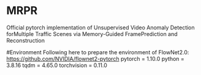 # MRPR
Official pytorch implementation of Unsupervised Video Anomaly Detection forMultiple Traffic Scenes via Memory-Guided FramePrediction and Reconstruction

#Environment
Following here to prepare the environment of FlowNet2.0: https://github.com/NVIDIA/flownet2-pytorch
pytorch = 1.10.0
python = 3.8.16
tqdm = 4.65.0
torchvision = 0.11.0
